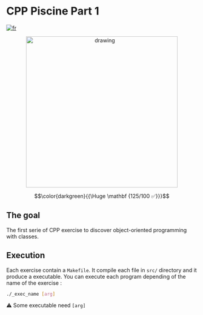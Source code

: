 # CPP Piscine Part 1

[![fr](https://img.shields.io/badge/Langue-fr-blue)](README.fr.md)

<p align="center"><img src="https://i.imgur.com/GqPHOVC.jpeg" alt="drawing" width="400"/></p>

$$\color{darkgreen}{{\Huge \mathbf {125/100 ✅}}}$$

## The goal

The first serie of CPP exercise to discover object-oriented programming with classes.

## Execution

Each exercise contain a `Makefile`.
It compile each file in `src/` directory and it produce a executable.
You can execute each program depending of the name of the exercise :
````sh
./_exec_name [arg]
````
⚠ Some executable need `[arg]` 
